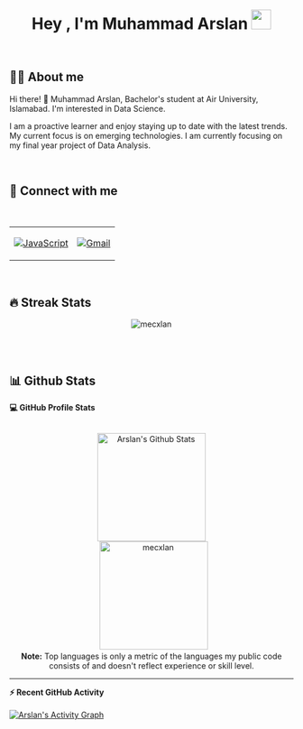 <!--
**mecxlan/mecxlan** is a ✨ _special_ ✨ repository because its `README.md` (this file) appears on your GitHub profile. ...
-->

<h1 align="center">Hey , I'm Muhammad Arslan <img src="https://media.giphy.com/media/hvRJCLFzcasrR4ia7z/giphy.gif" width="35"></h1>

<br>


## :sassy_man:  About me
Hi there! 👋 Muhammad Arslan, Bachelor's student at Air University, Islamabad. I'm interested in Data Science. 

I am a proactive learner and enjoy staying up to date with the latest trends. My current focus is on emerging technologies. I am currently focusing on my final year project of Data Analysis.

<br>

## 👯 Connect with me
 
<br>
<table cellpadding="2"
<tr>
<td>
       <p align="center">
	<a href="https://www.linkedin.com/in/mecxlan/" target="_blank">
		<img alt="JavaScript" src="https://img.shields.io/badge/LinkedIn-0077B5?style=for-the-badge&logo=linkedin&logoColor=white">
	</a>
	       </td>
	       <td>
		<a href="https://mail.google.com/mail/?view=cm&fs=1&to=mecxlan@gmail.com" target="_blank"> 
	     <img alt="Gmail" src="https://img.shields.io/badge/Gmail-D14836?style=for-the-badge&logo=gmail&logoColor=white">
	</a>
	</td>
	</tr>
	</table>
</p>
<br>

## 🔥 Streak Stats
<p align="center"><img src="https://github-readme-streak-stats.herokuapp.com/?user=mecxlan&theme=algolia" alt="mecxlan" /></p>

<br>
<br>

<!--
## 🛠️ My Skills

### 👉 Programming languages

<p align="center"> 
&emsp;
  <a href="https://developer.mozilla.org/en-US/docs/Web/JavaScript" target="_blank"> 
     <img alt="JavaScript" src="https://img.shields.io/badge/javascript-%23323330.svg?style=for-the-badge&logo=javascript&logoColor=%23F7DF1E">
   </a>
   <a href="https://www.python.org" target="_blank">
    <img alt="Python" src="https://img.shields.io/badge/python-3670A0?style=for-the-badge&logo=python&logoColor=ffdd54">
  </a>
	
</p>

### 👉 Frontend Development
<p align="center"> 
  &emsp; 
  <a href="https://www.w3.org/html/" target="_blank"> 
   <img alt="HTML" src="https://img.shields.io/badge/html5-%23E34F26.svg?style=for-the-badge&logo=html5&logoColor=white">
  </a>   
  &emsp;
  <a href="https://www.w3schools.com/css/" target="_blank">
    <img alt="CSS" src="https://img.shields.io/badge/css3-%231572B6.svg?style=for-the-badge&logo=css3&logoColor=white">
  </a> 
  &emsp;
  <a href="https://www.w3schools.com/react/" target="_blank">
    <img alt="ReactJS" src="https://img.shields.io/badge/react-%2320232a.svg?style=for-the-badge&logo=react&logoColor=%2361DAFB">
  </a> 
	&emsp;
  <a href="https://mui.com/" target="_blank">
    <img alt="Material-UI" src="https://img.shields.io/badge/MUI-%230081CB.svg?style=for-the-badge&logo=mui&logoColor=white">
  </a>
	&emsp;
  <a href="https://getbootstrap.com/" target="_blank">
    <img alt="Bootstrap" src="https://img.shields.io/badge/bootstrap-%23563D7C.svg?style=for-the-badge&logo=bootstrap&logoColor=white">
  </a>
</p>

### 👉 Backend Development
<p align="center"> 
  &emsp; 
<a href="https://nodejs.org/en/" target="_blank">
    <img alt="Node.js" src="https://img.shields.io/badge/Node.js-43853D?style=for-the-badge&logo=node.js&logoColor=white">
  </a>
	&emsp; 
<a href="https://nodejs.org/en/" target="_blank">
    <img alt="Express.JS" src="https://img.shields.io/badge/Express.js-404D59?style=for-the-badge">
  </a>
	&emsp; 
<a href="https://nodejs.org/en/" target="_blank">
    <img alt="MongoDB" src="https://img.shields.io/badge/MongoDB-4EA94B?style=for-the-badge&logo=mongodb&logoColor=white">
  </a>
	
</p>
-->

## 📊 Github Stats

  <summary><b>💻 GitHub Profile Stats</b></summary>
  <br/>
  <p align="center">
    <a href="https://github.com/anuraghazra/github-readme-stats"><img alt="Arslan's Github Stats" src="https://github-readme-stats.vercel.app/api?username=mecxlan&show_icons=true&count_private=true&theme=algolia" height="192px"/></a>
<br/>
  &nbsp;
	  <img src="https://github-readme-stats.vercel.app/api/top-langs?username=mecxlan&langs_count=10&show_icons=true&locale=en&layout=compact&theme=algolia" alt="mecxlan" height="192px"/>
  <br/>
  <b>Note:</b> Top languages is only a metric of the languages my public code consists of and doesn't reflect experience or skill level.
  </p>

----

  <summary><b>⚡ Recent GitHub Activity</b></summary>
  <br/>
   <a href="https://github.com/mecxlan">
	<img alt="Arslan's Activity Graph" src="https://activity-graph.herokuapp.com/graph?username=mecxlan&custom_title=mecxlan's%20Contribution%20Graph&theme=react-dark" />
</a>
  <br/>
